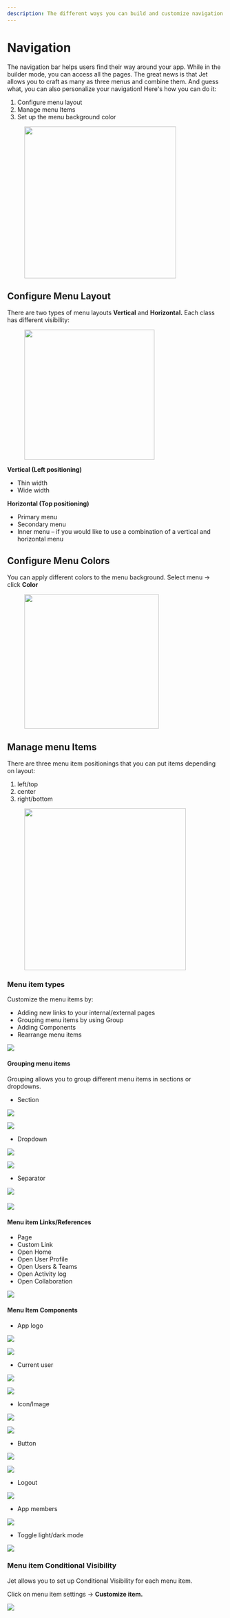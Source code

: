 ```yaml
---
description: The different ways you can build and customize navigation in your apps
---
```


# Navigation

The navigation bar helps users find their way around your app. While in the builder mode, you can access all the pages. The great news is that Jet allows you to craft as many as three menus and combine them. And guess what, you can also personalize your navigation! Here's how you can do it:

1. Configure menu layout
2. Manage menu Items
3. Set up the menu background color

<figure><img src="../../../../.gitbook/assets/Untitled 9.jpg" alt="" width="352"><figcaption></figcaption></figure>

## Configure Menu Layout

There are two types of menu layouts **Vertical** and **Horizontal.** Each class has different visibility:

<figure><img src="../../../../.gitbook/assets/image (17).png" alt="" width="302"><figcaption></figcaption></figure>

**Vertical  (Left positioning)**

* Thin width
* Wide width

**Horizontal (Top positioning)**

* Primary menu
* Secondary menu
* Inner menu – if you would like to use a combination of a vertical and horizontal menu

## Configure Menu Colors

You can apply different colors to the menu background. Select menu -> click **Color**

<figure><img src="../../../../.gitbook/assets/image (24).png" alt="" width="312"><figcaption></figcaption></figure>

## Manage menu Items

There are three menu item positionings that you can put items depending on layout:

1. left/top&#x20;
2. center&#x20;
3. right/bottom

<figure><img src="../../../../.gitbook/assets/exp.jpg" alt="" width="375"><figcaption></figcaption></figure>

### Menu item types

Customize the menu items by:

* Adding new links to your internal/external pages
* Grouping menu items by using Group&#x20;
* Adding Components
* Rearrange menu items

![](<../../../../.gitbook/assets/image (63).png>)

#### **Grouping menu items**

Grouping allows you to group different menu items in sections or dropdowns.

* Section

![](<../../../../.gitbook/assets/image (55).png>)

![](<../../../../.gitbook/assets/image (37).png>)

* Dropdown

![](<../../../../.gitbook/assets/image (80).png>)

![](<../../../../.gitbook/assets/image (41).png>)

* Separator

![](<../../../../.gitbook/assets/image (56).png>)

#### ![](<../../../../.gitbook/assets/image (78).png>)

#### **Menu item Links/References**

* Page
* Custom Link
* Open Home
* Open User Profile
* Open Users & Teams
* Open Activity log
* Open Collaboration

![](<../../../../.gitbook/assets/image (60).png>)

#### **Menu Item Components**

* App logo

![](<../../../../.gitbook/assets/image (51).png>)

![](<../../../../.gitbook/assets/image (72).png>)

* Current user

![](<../../../../.gitbook/assets/image (11).png>)

![](<../../../../.gitbook/assets/image (107).png>)

* Icon/Image

![](<../../../../.gitbook/assets/image (94).png>)

![](<../../../../.gitbook/assets/image (114).png>)

* Button

![](<../../../../.gitbook/assets/image (102).png>)

![](<../../../../.gitbook/assets/image (4).png>)

* Logout

![](<../../../../.gitbook/assets/image (31).png>)

* App members

![](<../../../../.gitbook/assets/image (3).png>)

* Toggle light/dark mode

![](<../../../../.gitbook/assets/image (12).png>)

###

### Menu item Conditional Visibility

Jet allows you to set up Conditional Visibility for each menu item.&#x20;

Click on menu item settings -> **Customize item.**

![](<../../../../.gitbook/assets/image (34).png>)

<figure><img src="../../../../.gitbook/assets/image (23).png" alt=""><figcaption></figcaption></figure>









